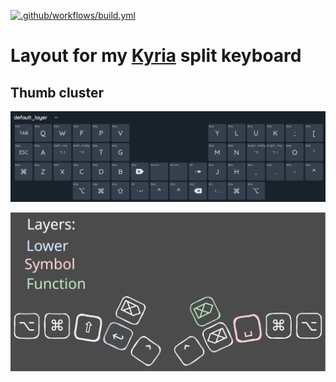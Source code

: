 [![.github/workflows/build.yml](https://github.com/AD4MANTIS/ZMK-Config-Kyria-Rev3/actions/workflows/build.yml/badge.svg)](https://github.com/AD4MANTIS/ZMK-Config-Kyria-Rev3/actions/workflows/build.yml)

# Layout for my [Kyria](https://blog.splitkb.com/introducing-the-kyria/) split keyboard

## Thumb cluster

![layout.jpg](layout.jpg)

![thumb_cluster.svg](thumb_cluster.svg)
